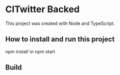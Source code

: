 # ClTwitter Backed

This project was created with Node and TypeScript.

## How to install and run this project

npm install \n
npm start

## Build
